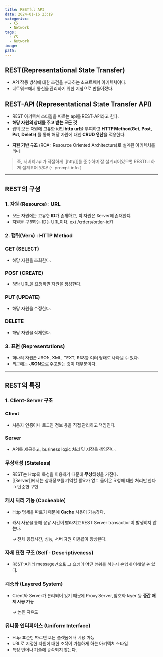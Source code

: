 ```yaml
---
title: RESTful API
date: 2024-01-16 23:19
categories:
  - CS
  - Network
tags:
  - CS
  - Network
image: 
path:
---
```


## REST(Representational State Transfer)
+ API 작동 방식에 대한 조건을 부과하는 소프트웨어 아키텍처이다.
+ 네트워크에서 통신을 관리하기 위한 지침으로 만들어졌다.

## REST-API (Representational State Transfer API)
+ REST 아키텍쳐 스타일을 따르는 api를 REST-API라고 한다.
+ **해당 자원의 상태를 주고 받는 모든 것**
+ 웹의 모든 자원에 고유한 id인 **http url**을 부여하고 **HTTP Method(Get, Post, Put, Delete)** 를 통해 해당 자원에 대한 **CRUD 연산**을 적용한다.
- **자원 기반 구조** (ROA : Resource Oriented Architecture)로 설계된 아키텍처를 의미

> 즉, 서버의 api가 적절하게 [[http]]를 준수하며 잘 설계되어있으면 RESTful 하게 설계되어 있다!
{: .prompt-info }

---
## REST의 구성

### 1. 자원 (Resource) : URL

- 모든 자원에는 고유한 **ID**가 존재하고, 이 자원은 Server에 존재한다.
- 자원을 구분하는 ID는 URL이다. ex) /orders/order-id/1

### 2. 행위(Verv) : HTTP Method

### GET (SELECT)

- 해당 자원을 조회한다.

### POST (CREATE)

- 해당 URL을 요청하면 자원을 생성한다.

### PUT (UPDATE)

- 해당 자원을 수정한다.

### DELETE

- 해당 자원을 삭제한다.

### 3. 표현 (Representations)

- 하나의 자원은 JSON, XML, TEXT, RSS등 여러 형태로 나타낼 수 있다.
- 최근에는 **JSON**으로 주고받는 것이 대부분이다.

---

## REST의 특징

### 1. Client-Server 구조

### Client

- 사용자 인증이나 로그인 정보 등을 직접 관리하고 책임진다.

### Server

- API를 제공하고, business logic 처리 및 저장을 책임진다.

### 무상태성 (Stateless)

- REST는 Http의 특성을 이용하기 때문에 **무상태성**을 가진다.
- [[Server]]에서는 상태정보를 기억할 필요가 없고 들어온 요청에 대한 처리만 한다 → 단순한 구현

### 캐시 처리 기능 (Cacheable)

- Http 명세를 따르기 때문에 **Cache** 사용이 가능하다.
    
- 캐시 사용을 통해 응답 시간이 빨라지고 REST Server transaction이 발생하지 않는다.
    
    → 전체 응답시간, 성능, 서버 자원 이용률이 향상된다.
    

### 자체 표현 구조 (Self - Descriptiveness)

- REST-API의 message만으로 그 요청이 어떤 행위를 하는지 손쉽게 이해할 수 있다.

### 계층화 (Layered System)

- Client와 Server가 분리되어 있기 때문에 Proxy Server, 암호화 layer 등 **중간 매체 사용 가능**
    
    → 높은 자유도
    

### 유니폼 인터페이스 (Uniform Interface)

- Http 표준만 따르면 모든 플랫폼에서 사용 가능
- URL로 지정한 자원에 대한 조작이 가능하게 하는 아키텍쳐 스타일
- 특정 언어나 기술에 종속되지 않는다.